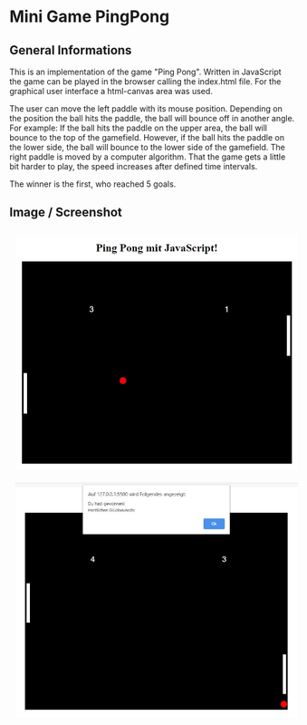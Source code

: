 # Mini Game PingPong

## General Informations
This is an implementation of the game "Ping Pong". Written in JavaScript the game can be played in the browser calling the index.html file. For the graphical user interface a html-canvas area was used.

The user can move the left paddle with its mouse position. Depending on the position the ball hits the paddle, the ball will bounce off in another angle. For example: If the ball hits the paddle on the upper area, the ball will bounce to the top of the gamefield. However, if the ball hits the paddle on the lower side, the ball will bounce to the lower side of the gamefield. The right paddle is moved by a computer algorithm. That the game gets a little bit harder to play, the speed increases after defined time intervals.

The winner is the first, who reached 5 goals.

## Image / Screenshot
<img src="./images/PingPong-01.jpg" width="500px" style="padding: 10px;"></img><br>
<img src="./images/PingPong-02.jpg" width="500px" style="padding: 10px;"></img>
